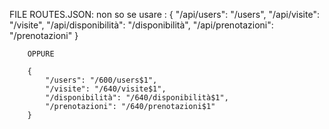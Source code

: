 FILE ROUTES.JSON:
    non so se usare : 
        {
            "/api/users": "/users",
            "/api/visite": "/visite",
            "/api/disponibilità": "/disponibilità",
            "/api/prenotazioni": "/prenotazioni"
        } 
        
        OPPURE 

        {
            "/users": "/600/users$1",
            "/visite": "/640/visite$1",
            "/disponibilità": "/640/disponibilità$1",
            "/prenotazioni": "/640/prenotazioni$1"   
        }

